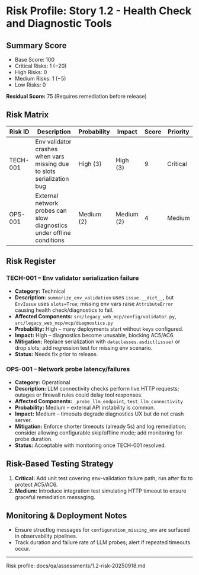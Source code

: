 # Risk Profile: Story 1.2 - Health Check and Diagnostic Tools

## Summary Score

- Base Score: 100
- Critical Risks: 1 (−20)
- High Risks: 0
- Medium Risks: 1 (−5)
- Low Risks: 0

**Residual Score:** 75 (Requires remediation before release)

## Risk Matrix

| Risk ID   | Description                                                                 | Probability | Impact | Score | Priority |
|-----------|------------------------------------------------------------------------------|-------------|--------|-------|----------|
| TECH-001 | Env validator crashes when vars missing due to slots serialization bug       | High (3)    | High (3) | 9   | Critical |
| OPS-001  | External network probes can slow diagnostics under offline conditions        | Medium (2)  | Medium (2) | 4 | Medium   |

## Risk Register

### TECH-001 – Env validator serialization failure
- **Category:** Technical
- **Description:** `summarize_env_validation` uses `issue.__dict__`, but `EnvIssue` uses `slots=True`; missing env vars raise `AttributeError` causing health check/diagnostics to fail.
- **Affected Components:** `src/legacy_web_mcp/config/validator.py`, `src/legacy_web_mcp/mcp/diagnostics.py`
- **Probability:** High – many deployments start without keys configured.
- **Impact:** High – diagnostics become unusable, blocking AC5/AC6.
- **Mitigation:** Replace serialization with `dataclasses.asdict(issue)` or drop slots; add regression test for missing env scenario.
- **Status:** Needs fix prior to release.

### OPS-001 – Network probe latency/failures
- **Category:** Operational
- **Description:** LLM connectivity checks perform live HTTP requests; outages or firewall rules could delay tool responses.
- **Affected Components:** `_probe_llm_endpoint`, `test_llm_connectivity`
- **Probability:** Medium – external API instability is common.
- **Impact:** Medium – timeouts degrade diagnostics UX but do not crash server.
- **Mitigation:** Enforce shorter timeouts (already 5s) and log remediation; consider allowing configurable skip/offline mode; add monitoring for probe duration.
- **Status:** Acceptable with monitoring once TECH-001 resolved.

## Risk-Based Testing Strategy

1. **Critical:** Add unit test covering env-validation failure path; run after fix to protect AC5/AC6.
2. **Medium:** Introduce integration test simulating HTTP timeout to ensure graceful remediation messaging.

## Monitoring & Deployment Notes

- Ensure structlog messages for `configuration_missing_env` are surfaced in observability pipelines.
- Track duration and failure rate of LLM probes; alert if repeated timeouts occur.

---

Risk profile: docs/qa/assessments/1.2-risk-20250918.md
